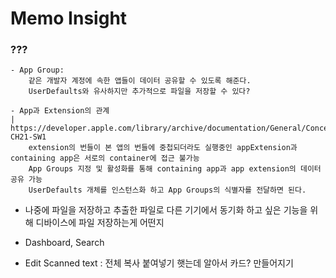 #  Memo Insight

### ???
    - App Group:
        같은 개발자 계정에 속한 앱들이 데이터 공유할 수 있도록 해준다.
        UserDefaults와 유사하지만 추가적으로 파일을 저장할 수 있다?
        
    - App과 Extension의 관계
    | https://developer.apple.com/library/archive/documentation/General/Conceptual/ExtensibilityPG/ExtensionScenarios.html#//apple_ref/doc/uid/TP40014214-CH21-SW1
        extension의 번들이 본 앱의 번들에 중첩되더라도 실행중인 appExtension과 containing app은 서로의 container에 접근 불가능
        App Groups 지정 및 활성화를 통해 containing app과 app extension의 데이터 공유 가능
        UserDefaults 개체를 인스턴스화 하고 App Groups의 식별자를 전달하면 된다.
        
* 나중에 파일을 저장하고 추출한 파일로 다른 기기에서 동기화 하고 싶은 기능을 위해 디바이스에 파일 저장하는게 어떤지
    
* Dashboard, Search
* Edit Scanned text : 전체 복사 붙여넣기 햇는데 알아서 카드? 만들어지기

